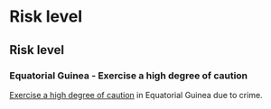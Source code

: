 # Risk level

## Risk level

### Equatorial Guinea - Exercise a high degree of caution

[Exercise a high degree of caution](#levels "Risk Levels") in Equatorial Guinea due to crime.